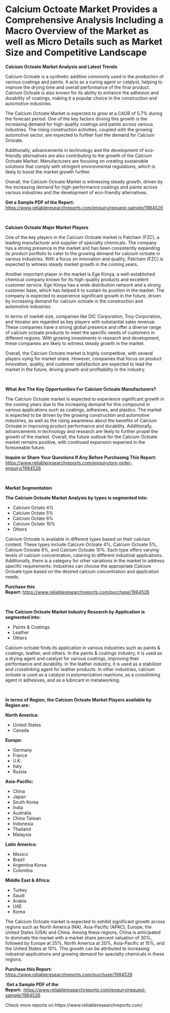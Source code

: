 <p><h1>Calcium Octoate Market Provides a Comprehensive Analysis Including a Macro Overview of the Market as well as Micro Details such as Market Size and Competitive Landscape</h1></p><p><strong>Calcium Octoate Market Analysis and Latest Trends</strong></p>
<p><p>Calcium Octoate is a synthetic additive commonly used in the production of various coatings and paints. It acts as a curing agent or catalyst, helping to improve the drying time and overall performance of the final product. Calcium Octoate is also known for its ability to enhance the adhesion and durability of coatings, making it a popular choice in the construction and automotive industries.</p><p>The Calcium Octoate Market is expected to grow at a CAGR of 5.7% during the forecast period. One of the key factors driving this growth is the increasing demand for high-quality coatings and paints across various industries. The rising construction activities, coupled with the growing automotive sector, are expected to further fuel the demand for Calcium Octoate.</p><p>Additionally, advancements in technology and the development of eco-friendly alternatives are also contributing to the growth of the Calcium Octoate Market. Manufacturers are focusing on creating sustainable solutions that comply with stringent environmental regulations, which is likely to boost the market growth further.</p><p>Overall, the Calcium Octoate Market is witnessing steady growth, driven by the increasing demand for high-performance coatings and paints across various industries and the development of eco-friendly alternatives.</p></p>
<p><strong>Get a Sample PDF of the Report:&nbsp;</strong> <a href="https://www.reliableresearchreports.com/enquiry/request-sample/1984526">https://www.reliableresearchreports.com/enquiry/request-sample/1984526</a></p>
<p>&nbsp;</p>
<p><strong>Calcium Octoate Major Market Players</strong></p>
<p><p>One of the key players in the Calcium Octoate market is Patcham (FZC), a leading manufacturer and supplier of specialty chemicals. The company has a strong presence in the market and has been consistently expanding its product portfolio to cater to the growing demand for calcium octoate in various industries. With a focus on innovation and quality, Patcham (FZC) is expected to witness steady market growth in the coming years.</p><p>Another important player in the market is Ege Kimya, a well-established chemical company known for its high-quality products and excellent customer service. Ege Kimya has a wide distribution network and a strong customer base, which has helped it to sustain its position in the market. The company is expected to experience significant growth in the future, driven by increasing demand for calcium octoate in the construction and automotive industries.</p><p>In terms of market size, companies like DIC Corporation, Troy Corporation, and Venator are regarded as key players with substantial sales revenue. These companies have a strong global presence and offer a diverse range of calcium octoate products to meet the specific needs of customers in different regions. With growing investments in research and development, these companies are likely to witness steady growth in the market.</p><p>Overall, the Calcium Octoate market is highly competitive, with several players vying for market share. However, companies that focus on product innovation, quality, and customer satisfaction are expected to lead the market in the future, driving growth and profitability in the industry.</p></p>
<p>&nbsp;</p>
<p><strong>What Are The Key Opportunities For Calcium Octoate Manufacturers?</strong></p>
<p><p>The Calcium Octoate market is expected to experience significant growth in the coming years due to the increasing demand for this compound in various applications such as coatings, adhesives, and plastics. The market is expected to be driven by the growing construction and automotive industries, as well as the rising awareness about the benefits of Calcium Octoate in improving product performance and durability. Additionally, advancements in technology and research are likely to further propel the growth of the market. Overall, the future outlook for the Calcium Octoate market remains positive, with continued expansion expected in the foreseeable future.</p></p>
<p><strong>Inquire or Share Your Questions If Any Before Purchasing This Report:</strong> <a href="https://www.reliableresearchreports.com/enquiry/pre-order-enquiry/1984526">https://www.reliableresearchreports.com/enquiry/pre-order-enquiry/1984526</a></p>
<p>&nbsp;</p>
<p><strong>Market Segmentation</strong></p>
<p><strong>The Calcium Octoate Market Analysis by types is segmented into:</strong></p>
<p><ul><li>Calcium Octate 4%</li><li>Calcium Octate 5%</li><li>Calcium Octate 6%</li><li>Calcium Octate 10%</li><li>Others</li></ul></p>
<p><p>Calcium Octoate is available in different types based on their calcium content. These types include Calcium Octoate 4%, Calcium Octoate 5%, Calcium Octoate 6%, and Calcium Octoate 10%. Each type offers varying levels of calcium concentration, catering to different industrial applications. Additionally, there is a category for other variations in the market to address specific requirements. Industries can choose the appropriate Calcium Octoate type based on the desired calcium concentration and application needs.</p></p>
<p><strong>Purchase this Report:&nbsp;</strong><a href="https://www.reliableresearchreports.com/purchase/1984526">https://www.reliableresearchreports.com/purchase/1984526</a></p>
<p>&nbsp;</p>
<p><strong>The Calcium Octoate Market Industry Research by Application is segmented into:</strong></p>
<p><ul><li>Paints & Coatings</li><li>Leather</li><li>Others</li></ul></p>
<p><p>Calcium octoate finds its application in various industries such as paints & coatings, leather, and others. In the paints & coatings industry, it is used as a drying agent and catalyst for various coatings, improving their performance and durability. In the leather industry, it is used as a stabilizer and crosslinking agent for leather products. In other industries, calcium octoate is used as a catalyst in polymerization reactions, as a crosslinking agent in adhesives, and as a lubricant in metalworking.</p></p>
<p>&nbsp;</p>
<p><strong>In terms of Region, the Calcium Octoate Market Players available by Region are:</strong></p>
<p>
    <p> <strong> North America: </strong>
        <ul>
            <li>United States</li>
            <li>Canada</li>
        </ul>
        </p> 
    <p> <strong> Europe: </strong>
        <ul>
            <li>Germany</li>
            <li>France</li>
            <li>U.K.</li>
            <li>Italy</li>
            <li>Russia</li>
        </ul>
        </p> 
    <p> <strong> Asia-Pacific: </strong>
        <ul>
            <li>China</li>
            <li>Japan</li>
            <li>South Korea</li>
            <li>India</li>
            <li>Australia</li>
            <li>China Taiwan</li>
            <li>Indonesia</li>
            <li>Thailand</li>
            <li>Malaysia</li>
        </ul>
        </p> 
    <p> <strong> Latin America: </strong>
        <ul>
            <li>Mexico</li>
            <li>Brazil</li>
            <li>Argentina Korea</li>
            <li>Colombia</li>
        </ul>
        </p> 
    <p> <strong> Middle East & Africa: </strong>
        <ul>
            <li>Turkey</li>
            <li>Saudi</li>
            <li>Arabia</li>
            <li>UAE</li>
            <li>Korea</li>
        </ul>
    </p>
    </p>
<p><p>The Calcium Octoate market is expected to exhibit significant growth across regions such as North America (NA), Asia-Pacific (APAC), Europe, the United States (USA) and China. Among these regions, China is anticipated to dominate the market with a market share percent valuation of 30%, followed by Europe at 25%, North America at 20%, Asia-Pacific at 15%, and the United States at 10%. This growth can be attributed to increasing industrial applications and growing demand for specialty chemicals in these regions.</p></p>
<p><strong>Purchase this Report: </strong><a href="https://www.reliableresearchreports.com/purchase/1984526">https://www.reliableresearchreports.com/purchase/1984526</a></p>
<p>&nbsp;<strong>Get a Sample PDF of the Report:&nbsp;&nbsp;</strong><a href="https://www.reliableresearchreports.com/enquiry/request-sample/1984526">https://www.reliableresearchreports.com/enquiry/request-sample/1984526</a></p>
<p><strong></strong></p>
<p>Check more reports on https://www.reliableresearchreports.com/</p>